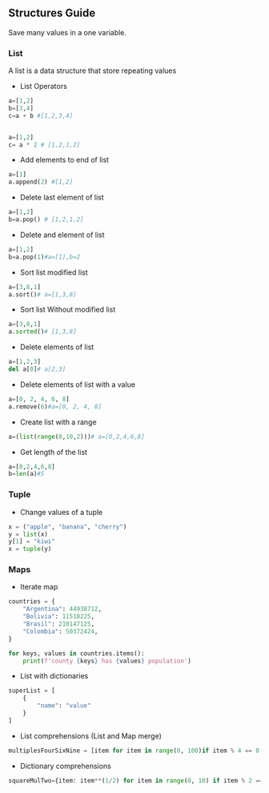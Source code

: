 ## Structures Guide

Save many values in a one variable.

### List

A list is a data structure that store repeating values

- List Operators

```python
a=[1,2]
b=[3,4]
c=a + b #[1,2,3,4]


a=[1,2]
c= a * 2 # [1,2,1,2]
```

- Add elements to end of list

```python
a=[1]
a.append(2) #[1,2]
```

- Delete last element of list

```python
a=[1,2]
b=a.pop() # [1,2,1,2]
```

- Delete and element of list

```python
a=[1,2]
b=a.pop(1)#a=[1],b=2
```

- Sort list modified list

```python
a=[3,8,1]
a.sort()# a=[1,3,8]
```

- Sort list Without modified list

```python
a=[3,8,1]
a.sorted()# [1,3,8]
```

- Delete elements of list

```python
a=[1,2,3]
del a[0]# a[2,3]
```

- Delete elements of list with a value

```python
a=[0, 2, 4, 6, 8]
a.remove(6)#a=[0, 2, 4, 8]
```

- Create list with a range

```python
a=(list(range(0,10,2)))# a=[0,2,4,6,8]
```

- Get length of the list

```python
a=[0,2,4,6,8]
b=len(a)#5
```

### Tuple

- Change values of a tuple

```python
x = ("apple", "banana", "cherry")
y = list(x)
y[1] = "kiwi"
x = tuple(y)
```

### Maps

- Iterate map

```python
countries = {
    "Argentina": 44938712,
    "Bolivia": 11510225,
    "Brasil": 210147125,
    "Colombia": 50372424,
}

for keys, values in countries.items():
    print(f'county {keys} has {values} population')
```

- List with dictionaries

```python
superList = [
    {
        "name": "value"
    }
]
```

- List comprehensions (List and Map merge)

```python
multiplesFourSixNine = [item for item in range(0, 100)if item % 4 == 0 and item % 6 == 0 and item % 9 == 0]
```

- Dictionary comprehensions

```python
squareMulTwo={item: item**(1/2) for item in range(0, 10) if item % 2 == 0}
```
